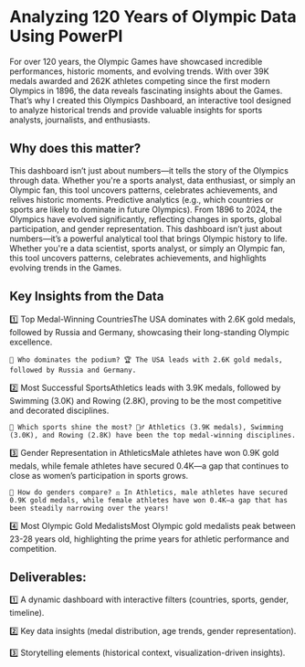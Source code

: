 # Analyzing 120 Years of Olympic Data Using PowerPI
For over 120 years, the Olympic Games have showcased incredible performances, historic moments, and evolving trends. With over 39K medals awarded and 262K athletes competing since the first modern Olympics in 1896, the data reveals fascinating insights about the Games. That’s why I created this Olympics Dashboard, an interactive tool designed to analyze historical trends and provide valuable insights for sports analysts, journalists, and enthusiasts.

## Why does this matter?
This dashboard isn’t just about numbers—it tells the story of the Olympics through data. Whether you're a sports analyst, data enthusiast, or simply an Olympic fan, this tool uncovers patterns, celebrates achievements, and relives historic moments.
Predictive analytics (e.g., which countries or sports are likely to dominate in future Olympics).
From 1896 to 2024, the Olympics have evolved significantly, reflecting changes in sports, global participation, and gender representation. This dashboard isn’t just about numbers—it’s a powerful analytical tool that brings Olympic history to life. Whether you're a data scientist, sports analyst, or simply an Olympic fan, this tool uncovers patterns, celebrates achievements, and highlights evolving trends in the Games.

## Key Insights from the Data


1️⃣ Top Medal-Winning CountriesThe USA dominates with 2.6K gold medals, followed by Russia and Germany, showcasing their long-standing Olympic excellence.

    🔹 Who dominates the podium? 🏆 The USA leads with 2.6K gold medals, followed by Russia and Germany.
    
    
2️⃣ Most Successful SportsAthletics leads with 3.9K medals, followed by Swimming (3.0K) and Rowing (2.8K), proving to be the most competitive and decorated disciplines.
    
    🔹 Which sports shine the most? 🏊‍♂️ Athletics (3.9K medals), Swimming (3.0K), and Rowing (2.8K) have been the top medal-winning disciplines.



3️⃣ Gender Representation in AthleticsMale athletes have won 0.9K gold medals, while female athletes have secured 0.4K—a gap that continues to close as women’s participation in sports grows.

    🔹 How do genders compare? ⚖️ In Athletics, male athletes have secured 0.9K gold medals, while female athletes have won 0.4K—a gap that has been steadily narrowing over the years!

4️⃣ Most Olympic Gold MedalistsMost Olympic gold medalists peak between 23-28 years old, highlighting the prime years for athletic performance and competition.


## Deliverables:
1️⃣ A dynamic dashboard with interactive filters (countries, sports, gender, timeline).

2️⃣ Key data insights (medal distribution, age trends, gender representation).

3️⃣ Storytelling elements (historical context, visualization-driven insights).










